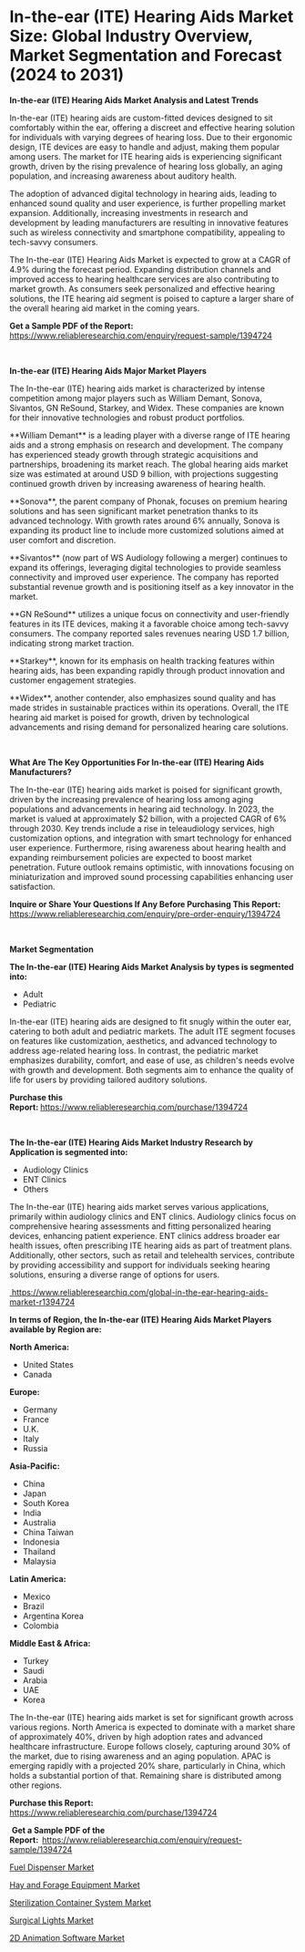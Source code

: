 <p><h1>In-the-ear (ITE) Hearing Aids Market Size: Global Industry Overview, Market Segmentation and Forecast (2024 to 2031)</h1></p><p><strong>In-the-ear (ITE) Hearing Aids Market Analysis and Latest Trends</strong></p>
<p><p>In-the-ear (ITE) hearing aids are custom-fitted devices designed to sit comfortably within the ear, offering a discreet and effective hearing solution for individuals with varying degrees of hearing loss. Due to their ergonomic design, ITE devices are easy to handle and adjust, making them popular among users. The market for ITE hearing aids is experiencing significant growth, driven by the rising prevalence of hearing loss globally, an aging population, and increasing awareness about auditory health. </p><p>The adoption of advanced digital technology in hearing aids, leading to enhanced sound quality and user experience, is further propelling market expansion. Additionally, increasing investments in research and development by leading manufacturers are resulting in innovative features such as wireless connectivity and smartphone compatibility, appealing to tech-savvy consumers. </p><p>The In-the-ear (ITE) Hearing Aids Market is expected to grow at a CAGR of 4.9% during the forecast period. Expanding distribution channels and improved access to hearing healthcare services are also contributing to market growth. As consumers seek personalized and effective hearing solutions, the ITE hearing aid segment is poised to capture a larger share of the overall hearing aid market in the coming years.</p></p>
<p><strong>Get a Sample PDF of the Report:&nbsp;</strong> <a href="https://www.reliableresearchiq.com/enquiry/request-sample/1394724?utm_campaign=1088&utm_medium=2&utm_source=Github&utm_content=ia&utm_term=17112024&utm_id=in-the-ear-ite-hearing-aids">https://www.reliableresearchiq.com/enquiry/request-sample/1394724</a></p>
<p>&nbsp;</p>
<p><strong>In-the-ear (ITE) Hearing Aids Major Market Players</strong></p>
<p><p>The In-the-ear (ITE) hearing aids market is characterized by intense competition among major players such as William Demant, Sonova, Sivantos, GN ReSound, Starkey, and Widex. These companies are known for their innovative technologies and robust product portfolios.</p><p>**William Demant** is a leading player with a diverse range of ITE hearing aids and a strong emphasis on research and development. The company has experienced steady growth through strategic acquisitions and partnerships, broadening its market reach. The global hearing aids market size was estimated at around USD 9 billion, with projections suggesting continued growth driven by increasing awareness of hearing health.</p><p>**Sonova**, the parent company of Phonak, focuses on premium hearing solutions and has seen significant market penetration thanks to its advanced technology. With growth rates around 6% annually, Sonova is expanding its product line to include more customized solutions aimed at user comfort and discretion.</p><p>**Sivantos** (now part of WS Audiology following a merger) continues to expand its offerings, leveraging digital technologies to provide seamless connectivity and improved user experience. The company has reported substantial revenue growth and is positioning itself as a key innovator in the market.</p><p>**GN ReSound** utilizes a unique focus on connectivity and user-friendly features in its ITE devices, making it a favorable choice among tech-savvy consumers. The company reported sales revenues nearing USD 1.7 billion, indicating strong market traction.</p><p>**Starkey**, known for its emphasis on health tracking features within hearing aids, has been expanding rapidly through product innovation and customer engagement strategies. </p><p>**Widex**, another contender, also emphasizes sound quality and has made strides in sustainable practices within its operations. Overall, the ITE hearing aid market is poised for growth, driven by technological advancements and rising demand for personalized hearing care solutions.</p></p>
<p>&nbsp;</p>
<p><strong>What Are The Key Opportunities For In-the-ear (ITE) Hearing Aids Manufacturers?</strong></p>
<p><p>The In-the-ear (ITE) hearing aids market is poised for significant growth, driven by the increasing prevalence of hearing loss among aging populations and advancements in hearing aid technology. In 2023, the market is valued at approximately $2 billion, with a projected CAGR of 6% through 2030. Key trends include a rise in teleaudiology services, high customization options, and integration with smart technology for enhanced user experience. Furthermore, rising awareness about hearing health and expanding reimbursement policies are expected to boost market penetration. Future outlook remains optimistic, with innovations focusing on miniaturization and improved sound processing capabilities enhancing user satisfaction.</p></p>
<p><strong>Inquire or Share Your Questions If Any Before Purchasing This Report:</strong> <a href="https://www.reliableresearchiq.com/enquiry/pre-order-enquiry/1394724?utm_campaign=1088&utm_medium=2&utm_source=Github&utm_content=ia&utm_term=17112024&utm_id=in-the-ear-ite-hearing-aids">https://www.reliableresearchiq.com/enquiry/pre-order-enquiry/1394724</a></p>
<p>&nbsp;</p>
<p><strong>Market Segmentation</strong></p>
<p><strong>The In-the-ear (ITE) Hearing Aids Market Analysis by types is segmented into:</strong></p>
<p><ul><li>Adult</li><li>Pediatric</li></ul></p>
<p><p>In-the-ear (ITE) hearing aids are designed to fit snugly within the outer ear, catering to both adult and pediatric markets. The adult ITE segment focuses on features like customization, aesthetics, and advanced technology to address age-related hearing loss. In contrast, the pediatric market emphasizes durability, comfort, and ease of use, as children's needs evolve with growth and development. Both segments aim to enhance the quality of life for users by providing tailored auditory solutions.</p></p>
<p><strong>Purchase this Report:&nbsp;</strong><a href="https://www.reliableresearchiq.com/purchase/1394724?utm_campaign=1088&utm_medium=2&utm_source=Github&utm_content=ia&utm_term=17112024&utm_id=in-the-ear-ite-hearing-aids">https://www.reliableresearchiq.com/purchase/1394724</a></p>
<p>&nbsp;</p>
<p><strong>The In-the-ear (ITE) Hearing Aids Market Industry Research by Application is segmented into:</strong></p>
<p><ul><li>Audiology Clinics</li><li>ENT Clinics</li><li>Others</li></ul></p>
<p><p>The In-the-ear (ITE) hearing aids market serves various applications, primarily within audiology clinics and ENT clinics. Audiology clinics focus on comprehensive hearing assessments and fitting personalized hearing devices, enhancing patient experience. ENT clinics address broader ear health issues, often prescribing ITE hearing aids as part of treatment plans. Additionally, other sectors, such as retail and telehealth services, contribute by providing accessibility and support for individuals seeking hearing solutions, ensuring a diverse range of options for users.</p></p>
<p><a href="https://www.reliableresearchiq.com/global-in-the-ear-hearing-aids-market-r1394724?utm_campaign=1088&utm_medium=2&utm_source=Github&utm_content=ia&utm_term=17112024&utm_id=in-the-ear-ite-hearing-aids">&nbsp;https://www.reliableresearchiq.com/global-in-the-ear-hearing-aids-market-r1394724</a></p>
<p><strong>In terms of Region, the In-the-ear (ITE) Hearing Aids Market Players available by Region are:</strong></p>
<p>
    <p> <strong> North America: </strong>
        <ul>
            <li>United States</li>
            <li>Canada</li>
        </ul>
        </p> 
    <p> <strong> Europe: </strong>
        <ul>
            <li>Germany</li>
            <li>France</li>
            <li>U.K.</li>
            <li>Italy</li>
            <li>Russia</li>
        </ul>
        </p> 
    <p> <strong> Asia-Pacific: </strong>
        <ul>
            <li>China</li>
            <li>Japan</li>
            <li>South Korea</li>
            <li>India</li>
            <li>Australia</li>
            <li>China Taiwan</li>
            <li>Indonesia</li>
            <li>Thailand</li>
            <li>Malaysia</li>
        </ul>
        </p> 
    <p> <strong> Latin America: </strong>
        <ul>
            <li>Mexico</li>
            <li>Brazil</li>
            <li>Argentina Korea</li>
            <li>Colombia</li>
        </ul>
        </p> 
    <p> <strong> Middle East & Africa: </strong>
        <ul>
            <li>Turkey</li>
            <li>Saudi</li>
            <li>Arabia</li>
            <li>UAE</li>
            <li>Korea</li>
        </ul>
    </p>
    </p>
<p><p>The In-the-ear (ITE) hearing aids market is set for significant growth across various regions. North America is expected to dominate with a market share of approximately 40%, driven by high adoption rates and advanced healthcare infrastructure. Europe follows closely, capturing around 30% of the market, due to rising awareness and an aging population. APAC is emerging rapidly with a projected 20% share, particularly in China, which holds a substantial portion of that. Remaining share is distributed among other regions.</p></p>
<p><strong>Purchase this Report: </strong><a href="https://www.reliableresearchiq.com/purchase/1394724?utm_campaign=1088&utm_medium=2&utm_source=Github&utm_content=ia&utm_term=17112024&utm_id=in-the-ear-ite-hearing-aids">https://www.reliableresearchiq.com/purchase/1394724</a></p>
<p>&nbsp;<strong>Get a Sample PDF of the Report:&nbsp;&nbsp;</strong><a href="https://www.reliableresearchiq.com/enquiry/request-sample/1394724?utm_campaign=1088&utm_medium=2&utm_source=Github&utm_content=ia&utm_term=17112024&utm_id=in-the-ear-ite-hearing-aids">https://www.reliableresearchiq.com/enquiry/request-sample/1394724</a></p>
<p><strong></strong></p>
<p><p><a href="https://www.linkedin.com/pulse/market-forecasting-change-global-fuel-dispenser-dynamics-8bxse?utm_campaign=1088&utm_medium=2&utm_source=Github&utm_content=ia&utm_term=17112024&utm_id=in-the-ear-ite-hearing-aids">Fuel Dispenser Market</a></p><p><a href="https://www.linkedin.com/pulse/insights-hay-forage-equipment-market-players-size-geographical-vthbe?utm_campaign=1088&utm_medium=2&utm_source=Github&utm_content=ia&utm_term=17112024&utm_id=in-the-ear-ite-hearing-aids">Hay and Forage Equipment Market</a></p><p><a href="https://www.linkedin.com/pulse/sterilization-container-system-market-global-analysis-trends-mbgpe?utm_campaign=1088&utm_medium=2&utm_source=Github&utm_content=ia&utm_term=17112024&utm_id=in-the-ear-ite-hearing-aids">Sterilization Container System Market</a></p><p><a href="https://issuu.com/reportprime-2/docs/surgical-lights-market-size-2030.pp_afc4886f5d1cb6?utm_campaign=1088&utm_medium=2&utm_source=Github&utm_content=ia&utm_term=17112024&utm_id=in-the-ear-ite-hearing-aids">Surgical Lights Market</a></p><p><a href="https://issuu.com/reportprime-2/docs/2d-animation-software-market-size-2_2d46614abfa8ac?utm_campaign=1088&utm_medium=2&utm_source=Github&utm_content=ia&utm_term=17112024&utm_id=in-the-ear-ite-hearing-aids">2D Animation Software Market</a></p></p>